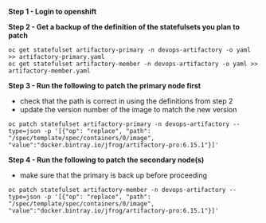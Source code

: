 **Step 1 -  Login to openshift**

**Step 2 - Get a backup of the definition of the statefulsets you plan to patch**

```console
oc get statefulset artifactory-primary -n devops-artifactory -o yaml >> artifactory-primary.yaml
oc get statefulset artifactory-member -n devops-artifactory -o yaml >> artifactory-member.yaml
```

**Step 3 - Run the following to patch the primary node first**

* check that the path is correct in using the definitions from step 2
* update the version number of the image to match the new version

```console
oc patch statefulset artifactory-primary -n devops-artifactory --type=json -p '[{"op": "replace", "path": "/spec/template/spec/containers/0/image", "value":"docker.bintray.io/jfrog/artifactory-pro:6.15.1"}]'
```

**Step 4 - Run the following to patch the secondary node(s)**

* make sure that the primary is back up before proceeding

```console
oc patch statefulset artifactory-member -n devops-artifactory --type=json -p '[{"op": "replace", "path": "/spec/template/spec/containers/0/image", "value":"docker.bintray.io/jfrog/artifactory-pro:6.15.1"}]'
```
